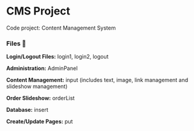 # CMS Project
Code project: Content Management System

### Files 📁

**Login/Logout Files:** login1, login2, logout

**Administration:** AdminPanel

**Content Management:** input (includes text, image, link management and slideshow management)

**Order Slideshow:** orderList

**Database:** insert

**Create/Update Pages:** put


